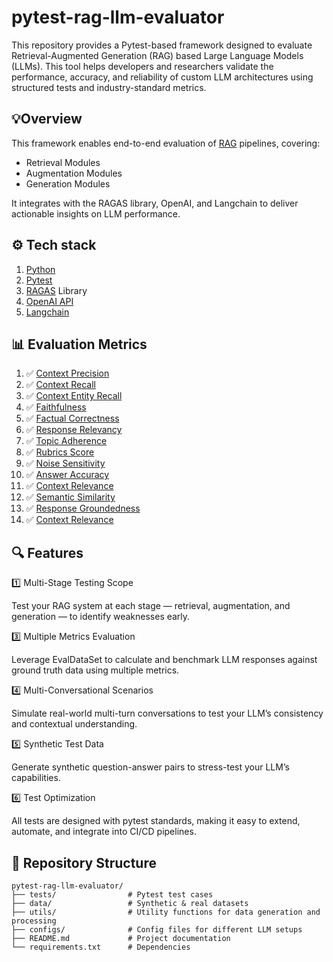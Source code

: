 # pytest-rag-llm-evaluator

This repository provides a Pytest-based framework designed to evaluate Retrieval-Augmented Generation (RAG) based Large Language Models (LLMs). This tool helps developers and researchers validate the performance, accuracy, and reliability of custom LLM architectures using structured tests and industry-standard metrics.

## 💡Overview

This framework enables end-to-end evaluation of [RAG](https://blogs.nvidia.com/blog/what-is-retrieval-augmented-generation/) pipelines, covering:
* 	Retrieval Modules
* 	Augmentation Modules
* 	Generation Modules

It integrates with the RAGAS library, OpenAI, and Langchain to deliver actionable insights on LLM performance.

## ⚙️ Tech stack
1. [Python](https://www.python.org/downloads/)
2. [Pytest](https://docs.pytest.org/en/stable/)
3. [RAGAS](https://docs.ragas.io/) Library
4. [OpenAI API](https://platform.openai.com/)
5. [Langchain](https://python.langchain.com/docs/introduction/)

## 📊 Evaluation Metrics
1. ✅ [Context Precision](https://docs.ragas.io/en/latest/concepts/metrics/available_metrics/context_precision/)
2. ✅ [Context Recall](https://docs.ragas.io/en/latest/concepts/metrics/available_metrics/context_recall/)
3. ✅ [Context Entity Recall](https://docs.ragas.io/en/latest/concepts/metrics/available_metrics/context_entities_recall/#context-entities-recall)
4. ✅ [Faithfulness](https://docs.ragas.io/en/latest/concepts/metrics/available_metrics/faithfulness/)
5. ✅ [Factual Correctness](https://docs.ragas.io/en/latest/concepts/metrics/available_metrics/factual_correctness/)
6. ✅ [Response Relevancy](https://docs.ragas.io/en/latest/concepts/metrics/available_metrics/answer_relevance/)
7. ✅ [Topic Adherence](https://docs.ragas.io/en/latest/concepts/metrics/available_metrics/agents/#topic_adherence)
8. ✅ [Rubrics Score](https://docs.ragas.io/en/latest/concepts/metrics/available_metrics/general_purpose/#rubrics-based-scoring)
9. ✅ [Noise Sensitivity](https://docs.ragas.io/en/latest/concepts/metrics/available_metrics/noise_sensitivity/)
10. ✅ [Answer Accuracy](https://docs.ragas.io/en/latest/concepts/metrics/available_metrics/nvidia_metrics/#answer-accuracy)
11. ✅ [Context Relevance](https://docs.ragas.io/en/latest/concepts/metrics/available_metrics/nvidia_metrics/#context-relevance)
12. ✅ [Semantic Similarity](https://docs.ragas.io/en/latest/concepts/metrics/available_metrics/semantic_similarity/)
13. ✅ [Response Groundedness](https://docs.ragas.io/en/latest/concepts/metrics/available_metrics/nvidia_metrics/#response-groundedness)
14. ✅ [Context Relevance](https://docs.ragas.io/en/latest/concepts/metrics/available_metrics/nvidia_metrics/#context-relevance)

## 🔍 Features

1️⃣ Multi-Stage Testing Scope

Test your RAG system at each stage — retrieval, augmentation, and generation — to identify weaknesses early.

3️⃣ Multiple Metrics Evaluation

Leverage EvalDataSet to calculate and benchmark LLM responses against ground truth data using multiple metrics.

4️⃣ Multi-Conversational Scenarios

Simulate real-world multi-turn conversations to test your LLM’s consistency and contextual understanding.

5️⃣ Synthetic Test Data

Generate synthetic question-answer pairs to stress-test your LLM’s capabilities.

6️⃣ Test Optimization

All tests are designed with pytest standards, making it easy to extend, automate, and integrate into CI/CD pipelines.

## 📂 Repository Structure
````plaintext
pytest-rag-llm-evaluator/
├── tests/                # Pytest test cases
├── data/                 # Synthetic & real datasets
├── utils/                # Utility functions for data generation and processing
├── configs/              # Config files for different LLM setups
├── README.md             # Project documentation
└── requirements.txt      # Dependencies
````


